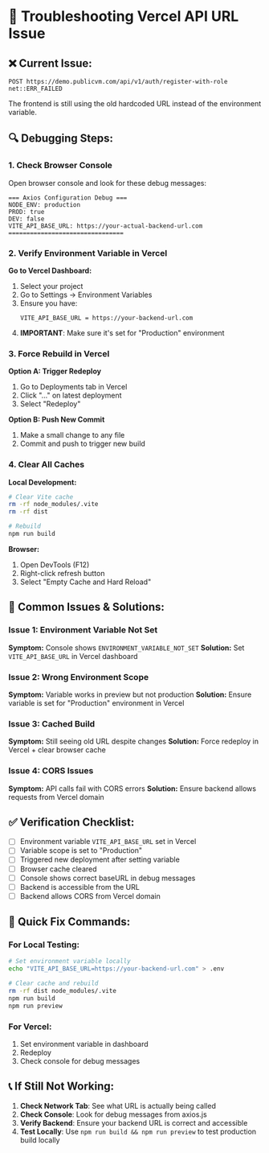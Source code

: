 # 🔧 Troubleshooting Vercel API URL Issue

## ❌ Current Issue:
```
POST https://demo.publicvm.com/api/v1/auth/register-with-role net::ERR_FAILED
```

The frontend is still using the old hardcoded URL instead of the environment variable.

## 🔍 Debugging Steps:

### 1. Check Browser Console
Open browser console and look for these debug messages:
```
=== Axios Configuration Debug ===
NODE_ENV: production
PROD: true
DEV: false
VITE_API_BASE_URL: https://your-actual-backend-url.com
================================
```

### 2. Verify Environment Variable in Vercel

**Go to Vercel Dashboard:**
1. Select your project
2. Go to Settings → Environment Variables
3. Ensure you have:
   ```
   VITE_API_BASE_URL = https://your-backend-url.com
   ```
4. **IMPORTANT**: Make sure it's set for "Production" environment

### 3. Force Rebuild in Vercel

**Option A: Trigger Redeploy**
1. Go to Deployments tab in Vercel
2. Click "..." on latest deployment
3. Select "Redeploy"

**Option B: Push New Commit**
1. Make a small change to any file
2. Commit and push to trigger new build

### 4. Clear All Caches

**Local Development:**
```bash
# Clear Vite cache
rm -rf node_modules/.vite
rm -rf dist

# Rebuild
npm run build
```

**Browser:**
1. Open DevTools (F12)
2. Right-click refresh button
3. Select "Empty Cache and Hard Reload"

## 🚨 Common Issues & Solutions:

### Issue 1: Environment Variable Not Set
**Symptom:** Console shows `ENVIRONMENT_VARIABLE_NOT_SET`
**Solution:** Set `VITE_API_BASE_URL` in Vercel dashboard

### Issue 2: Wrong Environment Scope
**Symptom:** Variable works in preview but not production
**Solution:** Ensure variable is set for "Production" environment in Vercel

### Issue 3: Cached Build
**Symptom:** Still seeing old URL despite changes
**Solution:** Force redeploy in Vercel + clear browser cache

### Issue 4: CORS Issues
**Symptom:** API calls fail with CORS errors
**Solution:** Ensure backend allows requests from Vercel domain

## ✅ Verification Checklist:

- [ ] Environment variable `VITE_API_BASE_URL` set in Vercel
- [ ] Variable scope is set to "Production"
- [ ] Triggered new deployment after setting variable
- [ ] Browser cache cleared
- [ ] Console shows correct baseURL in debug messages
- [ ] Backend is accessible from the URL
- [ ] Backend allows CORS from Vercel domain

## 🔧 Quick Fix Commands:

### For Local Testing:
```bash
# Set environment variable locally
echo "VITE_API_BASE_URL=https://your-backend-url.com" > .env

# Clear cache and rebuild
rm -rf dist node_modules/.vite
npm run build
npm run preview
```

### For Vercel:
1. Set environment variable in dashboard
2. Redeploy
3. Check console for debug messages

## 📞 If Still Not Working:

1. **Check Network Tab**: See what URL is actually being called
2. **Check Console**: Look for debug messages from axios.js
3. **Verify Backend**: Ensure your backend URL is correct and accessible
4. **Test Locally**: Use `npm run build && npm run preview` to test production build locally
